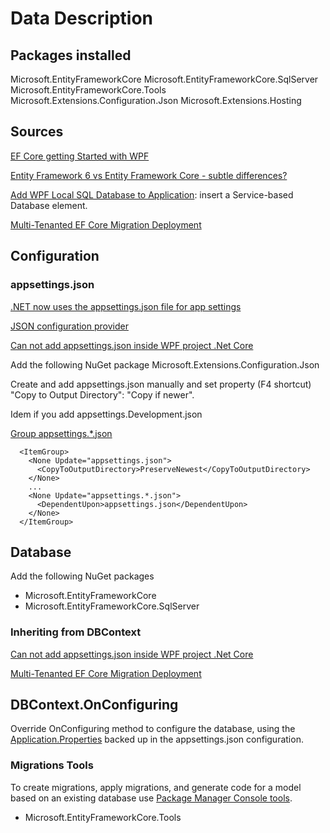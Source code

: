 ﻿# Data Description

## Packages installed
Microsoft.EntityFrameworkCore
Microsoft.EntityFrameworkCore.SqlServer
Microsoft.EntityFrameworkCore.Tools
Microsoft.Extensions.Configuration.Json
Microsoft.Extensions.Hosting

## Sources
[EF Core getting Started with WPF](https://docs.microsoft.com/en-us/ef/core/get-started/wpf)

[Entity Framework 6 vs Entity Framework Core - subtle differences?](https://stackoverflow.com/questions/61153920/entity-framework-6-vs-entity-framework-core-subtle-differences#61154482)

[Add WPF Local SQL Database to Application](https://codedocu.com/Net-Framework/WPF/Code-Samples/Add-WPF-Local-SQL-Database-to-Application-and-Connect-Data?2140): insert a Service-based Database element.

[Multi-Tenanted EF Core Migration Deployment](https://chadgolden.com/blog/multi-tenanted-entity-framework-core-migration-deployment)

## Configuration

### appsettings.json
[.NET now uses the appsettings.json file for app settings](https://docs.microsoft.com/en-us/dotnet/core/porting/upgrade-assistant-wpf-framework#modernize-appsettingsjson)

[JSON configuration provider](https://docs.microsoft.com/en-us/dotnet/core/extensions/configuration-providers#json-configuration-provider)

[Can not add appsettings.json inside WPF project .Net Core](https://stackoverflow.com/questions/59909207/cannot-add-appsettings-json-inside-wpf-project-net-core-3-0#59909447)

Add the following NuGet package
  Microsoft.Extensions.Configuration.Json

Create and add appsettings.json manually and set property (F4 shortcut) "Copy to Output Directory": "Copy if newer".

Idem if you add appsettings.Development.json

[Group appsettings.*.json](https://stackoverflow.com/questions/50970954/is-there-a-dependentupon-option-in-a-net-core-app#50971055)
```
  <ItemGroup>
    <None Update="appsettings.json">
      <CopyToOutputDirectory>PreserveNewest</CopyToOutputDirectory>
    </None>
    ...
    <None Update="appsettings.*.json">
      <DependentUpon>appsettings.json</DependentUpon>
    </None>
  </ItemGroup>
```


## Database
Add the following NuGet packages
- Microsoft.EntityFrameworkCore
- Microsoft.EntityFrameworkCore.SqlServer

### Inheriting from DBContext

[Can not add appsettings.json inside WPF project .Net Core](https://stackoverflow.com/questions/59909207/cannot-add-appsettings-json-inside-wpf-project-net-core-3-0#67338758)

[Multi-Tenanted EF Core Migration Deployment](https://chadgolden.com/blog/multi-tenanted-entity-framework-core-migration-deployment)

## DBContext.OnConfiguring 
Override OnConfiguring method to configure the database, using the [Application.Properties](https://docs.microsoft.com/en-us/dotnet/api/system.windows.application.properties?view=windowsdesktop-6.0) backed up in the appsettings.json configuration.


### Migrations Tools
To create migrations, apply migrations, and generate code for a model based on an existing database use [Package Manager Console tools](https://docs.microsoft.com/en-us/ef/core/cli/powershell).
- Microsoft.EntityFrameworkCore.Tools

